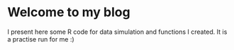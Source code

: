 # Welcome to my blog

I present here some R code for data simulation and functions I created.
It is a practise run for me :)
